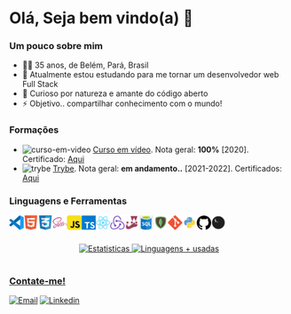 # Olá, Seja bem vindo(a) 👋

### Um pouco sobre mim

- 🧔🏽 35 anos, de Belém, Pará, Brasil
- 🌱 Atualmente estou estudando para me tornar um desenvolvedor web Full Stack 
- 👯 Curioso por natureza e amante do código aberto
- ⚡ Objetivo.. compartilhar conhecimento com o mundo!

### Formações

<ul>
  <li>
    <img alt="curso-em-video" width="24px" src="https://pbs.twimg.com/profile_images/378800000157650181/8e1bbdf27ff82759f9101e5e7dfc0c31_400x400.jpeg" />
    <span><a href="https://www.cursoemvideo.com/">Curso em vídeo</a>. Nota geral: <strong>100%</strong> [2020]. Certificado: <a href="https://www.cursoemvideo.com/validacao-de-certificado/?codigo=1FF15-6C61-7" target="_blank" rel="noreferrer">Aqui</a></span>
  </li>
  <li>
    <img alt="trybe" width="24px" src="https://scontent.fssa13-1.fna.fbcdn.net/v/t1.6435-9/129351852_2818690001753270_85015407846271114_n.jpg?_nc_cat=104&ccb=1-5&_nc_sid=09cbfe&_nc_ohc=OMCcrmH11QEAX-iUoDl&_nc_ht=scontent.fssa13-1.fna&oh=b3575de3b0b3772d8a2d83657663e83b&oe=619971DC" />
    <span><a href="https://www.betrybe.com/">Trybe</a>. Nota geral: <strong>em andamento..</strong> [2021-2022]. Certificados: <a href="https://www.credential.net/profile/diegoserafimdesousa970614/wallet" target="_blank" rel="noreferrer">Aqui</a></span>
  </li>
</ul>


### Linguagens e Ferramentas

<img title="VS Code" align="left" alt="Visual Studio Code" width="26px" src="https://github.com/DiSerafim/treinando/blob/master/icons/vscode.png" />
<img title="HTML5" align="left" alt="HTML5" width="26px" src="https://github.com/DiSerafim/treinando/blob/master/icons/html5.png" />
<img title="CSS3" align="left" alt="CSS3" width="26px" src="https://github.com/DiSerafim/treinando/blob/master/icons/css3.png" />
<img title="Sass" align="left" alt="Sass" width="26px" src="https://github.com/DiSerafim/treinando/blob/master/icons/sass.png" />
<img title="JavaScript" align="left" alt="JavaScript" width="26px" src="https://github.com/DiSerafim/treinando/blob/master/icons/javascript.png" />
<img title="Typescript" align="left" alt="Typescript" width="26px" src="https://github.com/DiSerafim/treinando/blob/master/icons/typescript.png" />
<img title="React" align="left" alt="React" width="26px" src="https://github.com/DiSerafim/treinando/blob/master/icons/react.png" />
<img title="Redux" align="left" alt="Redux" width="26px" src="https://github.com/DiSerafim/treinando/blob/master/icons/redux.png" />
<img title="Jest" align="left" alt="Jest" width="26px" src="https://github.com/DiSerafim/treinando/blob/master/icons/jest.png" />
<img title="SQL" align="left" alt="SQL" width="26px" src="https://github.com/DiSerafim/treinando/blob/master/icons/sql.png" />
<img title="MongoDB" align="left" alt="MongoDB" width="26px" src="https://github.com/DiSerafim/treinando/blob/master/icons/mongodb.png" />
<img title="Git" align="left" alt="Git" width="26px" src="https://github.com/DiSerafim/treinando/blob/master/icons/git.png" />
<img title="python" align="left" alt="python" width="26px" src="https://github.com/DiSerafim/treinando/blob/master/icons/python.png" />
<img title="GitHub" align="left" alt="GitHub" width="26px" src="https://github.com/DiSerafim/treinando/blob/master/icons/github.png" />
<img title="Terminal" align="left" alt="Terminal" width="26px" src="https://github.com/DiSerafim/treinando/blob/master/icons/terminal.png" />

<br />
<br />
<br />

<div align="center">
  <a href="https://github.com/DiSerafim">
  <img title="Estatisticas" height="120em" src="https://github-readme-stats.vercel.app/api?username=DiSerafim&show_icons=true&theme=dracula&include_all_commits=true&count_private=true"/>
  <img title="Linguagens + usadas" height="120em" src="https://github-readme-stats.vercel.app/api/top-langs/?username=DiSerafim&layout=compact&langs_count=7&theme=dracula"/>
</div>
  
<br />

### Contate-me!
<div> 

  <a href = "mailto:diegoserafim1@gmail.com"><img title="Email" src="https://img.shields.io/badge/-Gmail-%23333?style=for-the-badge&logo=gmail&logoColor=white" target="_blank"></a>
  <a href="https://www.linkedin.com/in/diego-serafim/" target="_blank"><img title="Linkedin" src="https://img.shields.io/badge/-LinkedIn-%230077B5?style=for-the-badge&logo=linkedin&logoColor=white" target="_blank"></a> 
  
</div>

<br />
